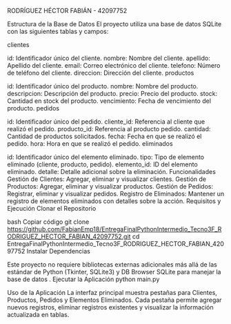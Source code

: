 RODRÍGUEZ HÉCTOR FABIÁN - 42097752

Estructura de la Base de Datos
El proyecto utiliza una base de datos SQLite con las siguientes tablas y campos:

clientes

id: Identificador único del cliente.
nombre: Nombre del cliente.
apellido: Apellido del cliente.
email: Correo electrónico del cliente.
telefono: Número de teléfono del cliente.
direccion: Dirección del cliente.
productos

id: Identificador único del producto.
nombre: Nombre del producto.
descripcion: Descripción del producto.
precio: Precio del producto.
stock: Cantidad en stock del producto.
vencimiento: Fecha de vencimiento del producto.
pedidos

id: Identificador único del pedido.
cliente_id: Referencia al cliente que realizó el pedido.
producto_id: Referencia al producto pedido.
cantidad: Cantidad de productos solicitados.
fecha: Fecha en que se realizó el pedido.
hora: Hora en que se realizó el pedido.
eliminados

id: Identificador único del elemento eliminado.
tipo: Tipo de elemento eliminado (cliente, producto, pedido).
elemento_id: ID del elemento eliminado.
detalle: Detalle adicional sobre la eliminación.
Funcionalidades
Gestión de Clientes: Agregar, eliminar y visualizar clientes.
Gestión de Productos: Agregar, eliminar y visualizar productos.
Gestión de Pedidos: Registrar, eliminar y visualizar pedidos.
Registro de Eliminados: Mantener un registro de elementos eliminados con detalles sobre la acción.
Requisitos y Ejecución
Clonar el Repositorio

bash
Copiar código
git clone https://github.com/FabianEmp18/EntregaFinalPythonIntermedio_Tecno3F_RODRIGUEZ_HECTOR_FABIAN_42097752.git
cd EntregaFinalPythonIntermedio_Tecno3F_RODRIGUEZ_HECTOR_FABIAN_42097752
Instalar Dependencias

Este proyecto no requiere bibliotecas externas adicionales más allá de las estándar de Python (Tkinter, SQLite3) y DB Browser SQLite para manejar la base de datos
.
Ejecutar la Aplicación
python main.py

Uso de la Aplicación
La interfaz principal muestra pestañas para Clientes, Productos, Pedidos y Elementos Eliminados.
Cada pestaña permite agregar nuevos registros, eliminar registros existentes y visualizar la información actualizada en tablas.